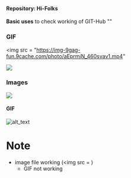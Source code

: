 ####    Repository:    Hi-Folks
__Basic uses__ to check working of GIT-Hub
""
### GIF
<img src = 
"https://img-9gag-fun.9cache.com/photo/aEprmjN_460svav1.mp4"
     
 ![](https://9gag.com/gag/a7E4RXz)
     
### Images

<img src = "https://images2.minutemediacdn.com/image/upload/c_crop,h_1080,w_1920,x_0,y_73/f_auto,q_auto,w_1100/v1607957918/shape/mentalfloss/72659-pixabay.jpg">


#### GIF
![alt_text]("https://images2.minutemediacdn.com/image/upload/c_crop,h_1080,w_1920,x_0,y_73/f_auto,q_auto,w_1100/v1607957918/shape/mentalfloss/72659-pixabay.jpg")

# Note
* image file working (<img src = )
  - GIF not working

